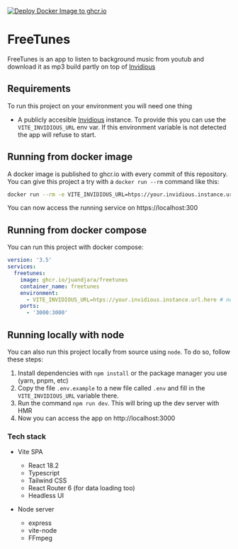 [![Deploy Docker Image to ghcr.io](https://github.com/juandjara/freetunes/actions/workflows/ghcr.yml/badge.svg)](https://github.com/juandjara/freetunes/actions/workflows/ghcr.yml)

# FreeTunes

FreeTunes is an app to listen to background music from youtub and download it as mp3 build partly on top of [Invidious](https://invidious.io/)

## Requirements
To run this project on your environment you will need one thing
- A publicly accesible [Invidious](https://invidious.io/) instance. To provide this you can use the `VITE_INVIDIOUS_URL` env var. If this environment variable is not detected the app will refuse to start.

## Running from docker image

A docker image is published to ghcr.io with every commit of this repository. You can give this project a try with a `docker run --rm` command like this:
```sh
docker run --rm -e VITE_INVIDIOUS_URL=htps://your.invidious.instance.url.here -p 3000:3000 ghcr.io/juandjara/freetunes
```

You can now access the running service on https://localhost:300

## Running from docker compose

You can run this project with docker compose:
```yaml
version: '3.5'
services:
  freetunes:
    image: ghcr.io/juandjara/freetunes
    container_name: freetunes
    environment:
      - VITE_INVIDIOUS_URL=htps://your.invidious.instance.url.here # note this variable will be used by both frontend and backend, so it must publicly accesible
    ports:
      - '3000:3000'
```

## Running locally with node
You can also run this project locally from source using `node`. To do so, follow these steps:
1. Install dependencies with `npm install` or the package manager you use (yarn, pnpm, etc)
2. Copy the file `.env.example` to a new file called `.env` and fill in the `VITE_INVIDIOUS_URL` variable there.
3. Run the command `npm run dev`. This will bring up the dev server with HMR
4. Now you can access the app on http://localhost:3000

### Tech stack
- Vite SPA
  - React 18.2
  - Typescript
  - Tailwind CSS
  - React Router 6 (for data loading too)
  - Headless UI

- Node server
  - express
  - vite-node
  - FFmpeg
  
